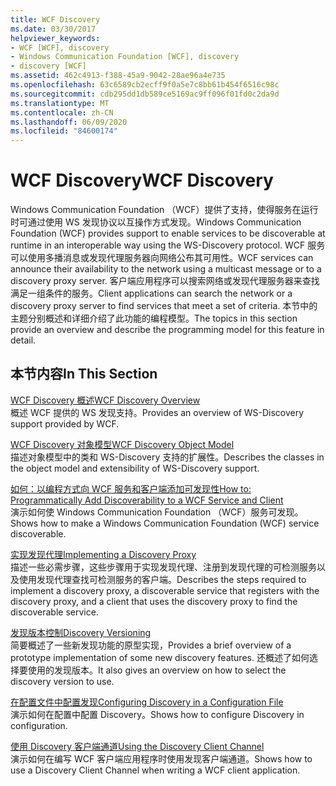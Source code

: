 ```yaml
---
title: WCF Discovery
ms.date: 03/30/2017
helpviewer_keywords:
- WCF [WCF], discovery
- Windows Communication Foundation [WCF], discovery
- discovery [WCF]
ms.assetid: 462c4913-f388-45a9-9042-28ae96a4e735
ms.openlocfilehash: 63c6589cb2ecff9f0a5e7c8bb61b454f6516c98c
ms.sourcegitcommit: cdb295dd1db589ce5169ac9ff096f01fd0c2da9d
ms.translationtype: MT
ms.contentlocale: zh-CN
ms.lasthandoff: 06/09/2020
ms.locfileid: "84600174"
---
```

# <a name="wcf-discovery"></a><span data-ttu-id="c0048-102">WCF Discovery</span><span class="sxs-lookup"><span data-stu-id="c0048-102">WCF Discovery</span></span>
<span data-ttu-id="c0048-103">Windows Communication Foundation （WCF）提供了支持，使得服务在运行时可通过使用 WS 发现协议以互操作方式发现。</span><span class="sxs-lookup"><span data-stu-id="c0048-103">Windows Communication Foundation (WCF) provides support to enable services to be discoverable at runtime in an interoperable way using the WS-Discovery protocol.</span></span> <span data-ttu-id="c0048-104">WCF 服务可以使用多播消息或发现代理服务器向网络公布其可用性。</span><span class="sxs-lookup"><span data-stu-id="c0048-104">WCF services can announce their availability to the network using a multicast message or to a discovery proxy server.</span></span> <span data-ttu-id="c0048-105">客户端应用程序可以搜索网络或发现代理服务器来查找满足一组条件的服务。</span><span class="sxs-lookup"><span data-stu-id="c0048-105">Client applications can search the network or a discovery proxy server to find services that meet a set of criteria.</span></span> <span data-ttu-id="c0048-106">本节中的主题分别概述和详细介绍了此功能的编程模型。</span><span class="sxs-lookup"><span data-stu-id="c0048-106">The topics in this section provide an overview and describe the programming model for this feature in detail.</span></span>  
  
## <a name="in-this-section"></a><span data-ttu-id="c0048-107">本节内容</span><span class="sxs-lookup"><span data-stu-id="c0048-107">In This Section</span></span>  
 [<span data-ttu-id="c0048-108">WCF Discovery 概述</span><span class="sxs-lookup"><span data-stu-id="c0048-108">WCF Discovery Overview</span></span>](wcf-discovery-overview.md)  
 <span data-ttu-id="c0048-109">概述 WCF 提供的 WS 发现支持。</span><span class="sxs-lookup"><span data-stu-id="c0048-109">Provides an overview of WS-Discovery support provided by WCF.</span></span>  
  
 [<span data-ttu-id="c0048-110">WCF Discovery 对象模型</span><span class="sxs-lookup"><span data-stu-id="c0048-110">WCF Discovery Object Model</span></span>](wcf-discovery-object-model.md)  
 <span data-ttu-id="c0048-111">描述对象模型中的类和 WS-Discovery 支持的扩展性。</span><span class="sxs-lookup"><span data-stu-id="c0048-111">Describes the classes in the object model and extensibility of WS-Discovery support.</span></span>  
  
 [<span data-ttu-id="c0048-112">如何：以编程方式向 WCF 服务和客户端添加可发现性</span><span class="sxs-lookup"><span data-stu-id="c0048-112">How to: Programmatically Add Discoverability to a WCF Service and Client</span></span>](how-to-programmatically-add-discoverability-to-a-wcf-service-and-client.md)  
 <span data-ttu-id="c0048-113">演示如何使 Windows Communication Foundation （WCF）服务可发现。</span><span class="sxs-lookup"><span data-stu-id="c0048-113">Shows how to make a Windows Communication Foundation (WCF) service discoverable.</span></span>  
  
 [<span data-ttu-id="c0048-114">实现发现代理</span><span class="sxs-lookup"><span data-stu-id="c0048-114">Implementing a Discovery Proxy</span></span>](implementing-a-discovery-proxy.md)  
 <span data-ttu-id="c0048-115">描述一些必需步骤，这些步骤用于实现发现代理、注册到发现代理的可检测服务以及使用发现代理查找可检测服务的客户端。</span><span class="sxs-lookup"><span data-stu-id="c0048-115">Describes the steps required to implement a discovery proxy, a discoverable service that registers with the discovery proxy, and a client that uses the discovery proxy to find the discoverable service.</span></span>  
  
 [<span data-ttu-id="c0048-116">发现版本控制</span><span class="sxs-lookup"><span data-stu-id="c0048-116">Discovery Versioning</span></span>](discovery-versioning.md)  
 <span data-ttu-id="c0048-117">简要概述了一些新发现功能的原型实现，</span><span class="sxs-lookup"><span data-stu-id="c0048-117">Provides a brief overview of a prototype implementation of some new discovery features.</span></span> <span data-ttu-id="c0048-118">还概述了如何选择要使用的发现版本。</span><span class="sxs-lookup"><span data-stu-id="c0048-118">It also gives an overview on how to select the discovery version to use.</span></span>  
  
 [<span data-ttu-id="c0048-119">在配置文件中配置发现</span><span class="sxs-lookup"><span data-stu-id="c0048-119">Configuring Discovery in a Configuration File</span></span>](configuring-discovery-in-a-configuration-file.md)  
 <span data-ttu-id="c0048-120">演示如何在配置中配置 Discovery。</span><span class="sxs-lookup"><span data-stu-id="c0048-120">Shows how to configure Discovery in configuration.</span></span>  
  
 [<span data-ttu-id="c0048-121">使用 Discovery 客户端通道</span><span class="sxs-lookup"><span data-stu-id="c0048-121">Using the Discovery Client Channel</span></span>](using-the-discovery-client-channel.md)  
 <span data-ttu-id="c0048-122">演示如何在编写 WCF 客户端应用程序时使用发现客户端通道。</span><span class="sxs-lookup"><span data-stu-id="c0048-122">Shows how to use a Discovery Client Channel when writing a WCF client application.</span></span>
